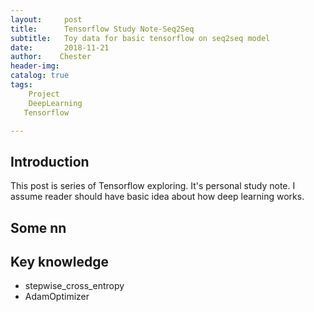 ```yaml
---
layout:     post
title:      Tensorflow Study Note-Seq2Seq
subtitle:   Toy data for basic tensorflow on seq2seq model
date:       2018-11-21
author:    Chester
header-img: 
catalog: true
tags:
    Project
    DeepLearning
   Tensorflow

---
```


## Introduction
This post is series of Tensorflow exploring. It's personal study note. I assume reader should have basic idea about how deep learning works. 



## Some nn 




## Key knowledge
 - stepwise_cross_entropy
 - AdamOptimizer

<!--stackedit_data:
eyJoaXN0b3J5IjpbMTIwOTMxMzc1OSwxMDk0NTA2ODQyLDY0MT
c2MjIyMiwtNjc2MTMwNDg1XX0=
-->